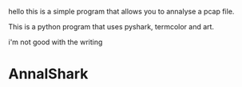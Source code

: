 hello this is a simple program that allows you to annalyse a pcap file.

This is a python program that uses pyshark, termcolor and art.

i'm not good with the writing
# AnnalShark
